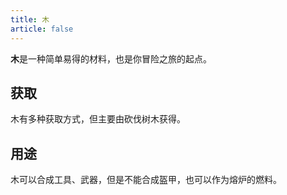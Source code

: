 ```yaml
---
title: 木
article: false
---
```

**木**是一种简单易得的材料，也是你冒险之旅的起点。

## 获取
木有多种获取方式，但主要由砍伐树木获得。

## 用途
木可以合成工具、武器，但是不能合成盔甲，也可以作为熔炉的燃料。